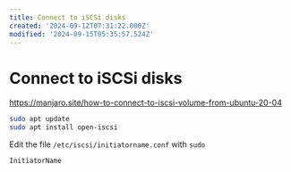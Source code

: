 ```yaml
---
title: Connect to iSCSi disks
created: '2024-09-12T07:31:22.000Z'
modified: '2024-09-15T05:35:57.524Z'
---
```


# Connect to iSCSi disks

https://manjaro.site/how-to-connect-to-iscsi-volume-from-ubuntu-20-04

```bash
sudo apt update
sudo apt install open-iscsi
```

Edit the file `/etc/iscsi/initiatorname.conf` with `sudo`

```
InitiatorName 
```

